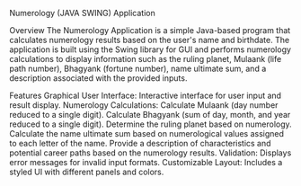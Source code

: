 Numerology (JAVA SWING) Application

Overview
The Numerology Application is a simple Java-based program that calculates numerology results based on the user's name and birthdate. The application is built using the Swing library for GUI and performs numerology calculations to display information such as the ruling planet, Mulaank (life path number), Bhagyank (fortune number), name ultimate sum, and a description associated with the provided inputs.

Features
Graphical User Interface: Interactive interface for user input and result display.
Numerology Calculations:
Calculate Mulaank (day number reduced to a single digit).
Calculate Bhagyank (sum of day, month, and year reduced to a single digit).
Determine the ruling planet based on numerology.
Calculate the name ultimate sum based on numerological values assigned to each letter of the name.
Provide a description of characteristics and potential career paths based on the numerology results.
Validation: Displays error messages for invalid input formats.
Customizable Layout: Includes a styled UI with different panels and colors.
